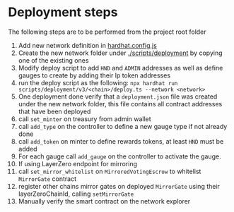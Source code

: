 # Deployment steps

The following steps are to be performed from the project root folder

1. Add new network definition in [hardhat.config.js](hardhat.config.js)
2. Create the new network folder under [./scripts/deployment](scripts/deployment/v3) by copying one of the existing ones
3. Modify deploy script to add `HND` and `ADMIN` addresses as well as define gauges to create by adding their lp token addresses
4. run the deploy script as the following: `npx hardhat run scripts/deployment/v3/<chain>/deploy.ts --network <network>`
5. One deployment done verify that a `deployment.json` file was created under the new network folder, this file contains all contract addresses that have been deployed
6. call `set_minter` on treasury from admin wallet
7. call `add_type` on the controller to define a new gauge type if not already done
8. call `add_token` on minter to define rewards tokens, at least `HND` must be added
9. For each gauge call `add_gauge` on the controller to activate the gauge.
10. If using LayerZero endpoint for mirroring
   1. call `set_mirror_whitelist` on `MirroredVotingEscrow` to whitelist `MirrorGate` contract
   2. register other chains mirror gates on deployed `MirrorGate` using their layerZeroChainId, calling `setMirrorGate`
11. Manually verify the smart contract on the network explorer